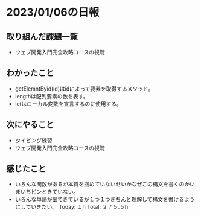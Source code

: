 # 2023/01/06の日報
## 取り組んだ課題一覧
* ウェブ開発入門完全攻略コースの視聴
## わかったこと
* getElemntByid(id)はidによって要素を取得するメソッド。
* lengthは配列要素の数を表す。
* letはローカル変数を宣言するのに使用する。
## 次にやること
* タイピング練習
* ウェブ開発入門完全攻略コースの視聴
## 感じたこと
* いろんな関数があるが本質を掴めていないせいかなぜこの構文を書くのかいまいちピンときていない。
* いろんな単語が出てきているが１つ１つきちんと理解して構文を書けるようにしていきたい。
Today: １h
Total: ２７５.５h
